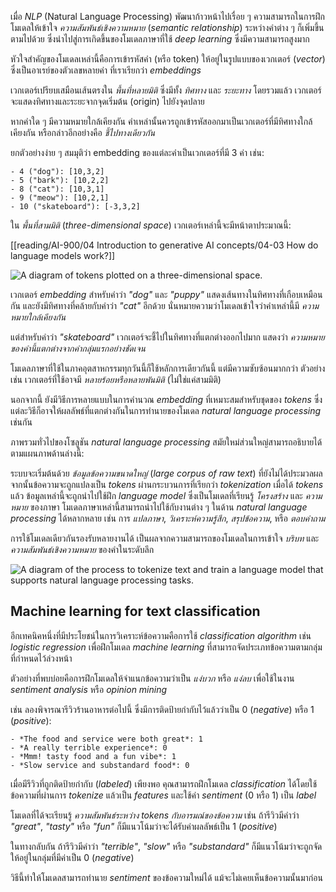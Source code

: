 
เมื่อ _NLP_ (Natural Language Processing) พัฒนาก้าวหน้าไปเรื่อย ๆ ความสามารถในการฝึกโมเดลให้เข้าใจ _ความสัมพันธ์เชิงความหมาย_ (_semantic relationship_) ระหว่างคำต่าง ๆ ก็เพิ่มขึ้นตามไปด้วย ซึ่งนำไปสู่การเกิดขึ้นของโมเดลภาษาที่ใช้ _deep learning_ ซึ่งมีความสามารถสูงมาก

หัวใจสำคัญของโมเดลเหล่านี้คือการเข้ารหัสคำ (หรือ token) ให้อยู่ในรูปแบบของเวกเตอร์ (_vector_) ซึ่งเป็นอาเรย์ของตัวเลขหลายค่า ที่เราเรียกว่า _embeddings_

เวกเตอร์เปรียบเสมือนเส้นตรงใน _พื้นที่หลายมิติ_ ซึ่งมีทั้ง _ทิศทาง_ และ _ระยะทาง_ โดยรวมแล้ว เวกเตอร์จะแสดงทิศทางและระยะจากจุดเริ่มต้น (origin) ไปยังจุดปลาย

หากคำใด ๆ มีความหมายใกล้เคียงกัน คำเหล่านั้นควรถูกเข้ารหัสออกมาเป็นเวกเตอร์ที่มีทิศทางใกล้เคียงกัน หรือกล่าวอีกอย่างคือ _ชี้ไปทางเดียวกัน_

ยกตัวอย่างง่าย ๆ สมมุติว่า embedding ของแต่ละคำเป็นเวกเตอร์ที่มี 3 ค่า เช่น:

```text
- 4 ("dog"): [10,3,2]
- 5 ("bark"): [10,2,2]
- 8 ("cat"): [10,3,1]
- 9 ("meow"): [10,2,1]
- 10 ("skateboard"): [-3,3,2]
```

ใน _พื้นที่สามมิติ_ (_three-dimensional space_) เวกเตอร์เหล่านี้จะมีหน้าตาประมาณนี้:

[[reading/AI-900/04 Introduction to generative AI concepts/04-03 How do language models work?]]

![A diagram of tokens plotted on a three-dimensional space.](https://learn.microsoft.com/en-us/training/wwl-data-ai/introduction-language/media/word-embeddings.png)


เวกเตอร์ _embedding_ สำหรับคำว่า _"dog"_ และ _"puppy"_ แสดงเส้นทางในทิศทางที่เกือบเหมือนกัน และยังมีทิศทางที่คล้ายกับคำว่า _"cat"_ อีกด้วย นั่นหมายความว่าโมเดลเข้าใจว่าคำเหล่านี้มี _ความหมายใกล้เคียงกัน_

แต่สำหรับคำว่า _"skateboard"_ เวกเตอร์จะชี้ไปในทิศทางที่แตกต่างออกไปมาก แสดงว่า _ความหมายของคำนี้แตกต่างจากคำกลุ่มแรกอย่างชัดเจน_

โมเดลภาษาที่ใช้ในภาคอุตสาหกรรมทุกวันนี้ก็ใช้หลักการเดียวกันนี้ แต่มีความซับซ้อนมากกว่า ตัวอย่างเช่น เวกเตอร์ที่ใช้อาจมี _หลายร้อยหรือหลายพันมิติ_ (ไม่ใช่แค่สามมิติ)

นอกจากนี้ ยังมีวิธีการหลายแบบในการคำนวณ _embedding_ ที่เหมาะสมสำหรับชุดของ _tokens_ ซึ่งแต่ละวิธีก็อาจให้ผลลัพธ์ที่แตกต่างกันในการทำนายของโมเดล _natural language processing_ เช่นกัน


ภาพรวมทั่วไปของโซลูชัน _natural language processing_ สมัยใหม่ส่วนใหญ่สามารถอธิบายได้ตามแผนภาพด้านล่างนี้:

ระบบจะเริ่มต้นด้วย _ข้อมูลข้อความขนาดใหญ่_ (_large corpus of raw text_) ที่ยังไม่ได้ประมวลผล จากนั้นข้อความจะถูกแปลงเป็น _tokens_ ผ่านกระบวนการที่เรียกว่า _tokenization_ เมื่อได้ _tokens_ แล้ว ข้อมูลเหล่านี้จะถูกนำไปใช้ฝึก _language model_ ซึ่งเป็นโมเดลที่เรียนรู้ _โครงสร้าง_ และ _ความหมาย_ ของภาษา โมเดลภาษาเหล่านี้สามารถนำไปใช้กับงานต่าง ๆ ในด้าน _natural language processing_ ได้หลากหลาย เช่น การ _แปลภาษา_, _วิเคราะห์ความรู้สึก_, _สรุปข้อความ_, หรือ _ตอบคำถาม_

การใช้โมเดลเดียวกันรองรับหลายงานได้ เป็นผลจากความสามารถของโมเดลในการเข้าใจ _บริบท_ และ _ความสัมพันธ์เชิงความหมาย_ ของคำในระดับลึก

![A diagram of the process to tokenize text and train a language model that supports natural language processing tasks.](https://learn.microsoft.com/en-us/training/wwl-data-ai/introduction-language/media/language-model.png)

## Machine learning for text classification

อีกเทคนิคหนึ่งที่มีประโยชน์ในการวิเคราะห์ข้อความคือการใช้ _classification algorithm_ เช่น _logistic regression_ เพื่อฝึกโมเดล _machine learning_ ที่สามารถจัดประเภทข้อความตามกลุ่มที่กำหนดไว้ล่วงหน้า

ตัวอย่างที่พบบ่อยคือการฝึกโมเดลให้จำแนกข้อความว่าเป็น _แง่บวก_ หรือ _แง่ลบ_ เพื่อใช้ในงาน _sentiment analysis_ หรือ _opinion mining_

เช่น ลองพิจารณารีวิวร้านอาหารต่อไปนี้ ซึ่งมีการติดป้ายกำกับไว้แล้วว่าเป็น 0 (_negative_) หรือ 1 (_positive_):

```text
- *The food and service were both great*: 1
- *A really terrible experience*: 0
- *Mmm! tasty food and a fun vibe*: 1
- *Slow service and substandard food*: 0
```

เมื่อมีรีวิวที่ถูกติดป้ายกำกับ (_labeled_) เพียงพอ คุณสามารถฝึกโมเดล _classification_ ได้โดยใช้ข้อความที่ผ่านการ _tokenize_ แล้วเป็น _features_ และใช้ค่า _sentiment_ (0 หรือ 1) เป็น _label_

โมเดลที่ได้จะเรียนรู้ _ความสัมพันธ์ระหว่าง tokens กับอารมณ์ของข้อความ_ เช่น ถ้ารีวิวมีคำว่า _"great"_, _"tasty"_ หรือ _"fun"_ ก็มีแนวโน้มว่าจะได้รับค่าผลลัพธ์เป็น 1 (_positive_)

ในทางกลับกัน ถ้ารีวิวมีคำว่า _"terrible"_, _"slow"_ หรือ _"substandard"_ ก็มีแนวโน้มว่าจะถูกจัดให้อยู่ในกลุ่มที่มีค่าเป็น 0 (_negative_)

วิธีนี้ทำให้โมเดลสามารถทำนาย _sentiment_ ของข้อความใหม่ได้ แม้จะไม่เคยเห็นข้อความนั้นมาก่อน


